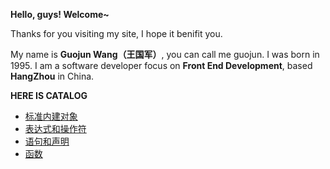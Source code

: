**Hello, guys! Welcome~**

Thanks for you visiting my site, I hope it benifit you.

My name is **Guojun Wang（王国军）**, you can call me guojun. I was born in 1995. I am a software developer focus on **Front End Development**, based **HangZhou** in China.

**HERE IS CATALOG**

* [标准内建对象](/built-in-objects/)
* [表达式和操作符](/expressions-operators/)
* [语句和声明](/statements-declarations)
* [函数](/functions)